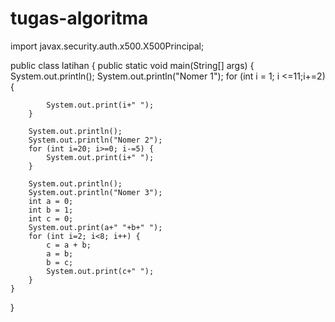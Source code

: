 # tugas-algoritma
import javax.security.auth.x500.X500Principal;

public class latihan {
    public static void main(String[] args) {
        System.out.println();
        System.out.println("Nomer 1");
        for (int i = 1; i <=11;i+=2) {

            System.out.print(i+" ");
        } 

        System.out.println();
        System.out.println("Nomer 2");
        for (int i=20; i>=0; i-=5) {
            System.out.print(i+" ");
        }

        System.out.println();
        System.out.println("Nomer 3");
        int a = 0;
        int b = 1;
        int c = 0;
        System.out.print(a+" "+b+" ");
        for (int i=2; i<8; i++) {
            c = a + b;
            a = b;
            b = c;
            System.out.print(c+" ");
        }
    }
}
